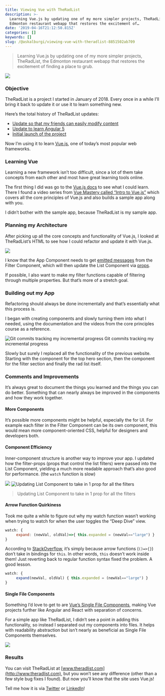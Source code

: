 ```yaml
---
title: Viewing Vue with TheRadList
description: >-
  Learning Vue.js by updating one of my more simpler projects, TheRadList, the
  Edmonton restaurant webapp that restores the excitement of…
date: '2019-04-16T21:12:50.815Z'
categories: []
keywords: []
slug: /@askalburgi/viewing-vue-with-theradlist-8851502ab709
---
```


> Learning Vue.js by updating one of my more simpler projects, TheRadList, the Edmonton restaurant webapp that restores the excitement of finding a place to grub.

![](https://cdn-images-1.medium.com/max/800/0*Whk_KRBeoqPW-cYg)

### Objective

TheRadList is a project I started in January of 2018. Every once in a while I’ll bring it back to update it or use it to learn something new.

Here’s the total history of TheRadList updates:

*   [Update so that my friends can easily modify content](https://medium.com/arjunkalburgi/im-more-lazy-than-you-backends-with-google-spreadsheets-3eeac8d135c1)
*   [Update to learn Angular 5](https://github.com/theradlist/angular-radlist)
*   [Initial launch of the project](https://medium.com/arjunkalburgi/theradlist-a-new-side-product-e07bf0d3fdd8)

Now I’m using it to learn [Vue.js](https://vuejs.org), one of today’s most popular web frameworks.

### Learning Vue

Learning a new framework isn’t too difficult, since a lot of them take concepts from each other and most have great learning tools online.

The first thing I did was go to the [Vue.js docs](https://vuejs.org/v2/guide/) to see what I could learn. There I found a video series from [Vue Mastery called “Intro to Vue.js”](https://www.vuemastery.com/courses/intro-to-vue-js) which covers all the core principles of Vue.js and also builds a sample app along with you.

I didn’t bother with the sample app, because TheRadList is my sample app.

### Planning my Architecture

After picking up all the core concepts and functionality of Vue.js, I looked at TheRadList’s HTML to see how I could refactor and update it with Vue.js.

![](https://cdn-images-1.medium.com/max/800/0*SVkBXGeYCdj6H6fw)

I know that the App Component needs to get [emitted messages](https://vuejs.org/v2/guide/components.html#Emitting-a-Value-With-an-Event) from the Filter Component, which will then update the List Component via [props](https://vuejs.org/v2/guide/components-props.html#One-Way-Data-Flow).

If possible, I also want to make my filter functions capable of filtering through multiple properties. But that’s more of a stretch goal.

### Building out my App

Refactoring should always be done incrementally and that’s essentially what this process is.

I began with creating components and slowly turning them into what I needed, using the documentation and the videos from the core principles course as a reference.

![Git commits tracking my incremental progress](https://cdn-images-1.medium.com/max/800/1*h0h--08SQGxQUkJGg2uzXQ.png)
Git commits tracking my incremental progress

Slowly but surely I replaced all the functionality of the previous website. Starting with the component for the top hero section, then the component for the filter section and finally the rad list itself.

### Comments and Improvements

It’s always great to document the things you learned and the things you can do better. Something that can nearly always be improved in the components and how they work together.

#### More Components

It’s possible more components might be helpful, especially the for UI. For example each filter in the Filter Component can be its own component, this would mean more component-oriented CSS, helpful for designers and developers both.

#### Component Efficiency

Inner-component structure is another way to improve your app. I updated how the filter-props (props that control the list filters) were passed into the List Component, yielding a much more readable approach that’s also good for performance. (the `watch` function is slow)

![](https://cdn-images-1.medium.com/max/600/1*j5_TYqnW1RSfIW9R_7WiWw.png)
![Updating List Component to take in 1 prop for all the filters](https://cdn-images-1.medium.com/max/600/1*WDLgd9EwIyG0jQELpGQV5Q.png)

> Updating List Component to take in 1 prop for all the filters

#### Arrow Function Quirkiness

Took me quite a while to figure out why my watch function wasn’t working when trying to watch for when the user toggles the “Deep Dive” view.

```javascript
watch: {  
     expand: (newVal, oldVal)=>{ this.expanded = (newVal=="large") }  
}
```

According to [StackOverflow](https://stackoverflow.com/a/40557674), it’s simply because arrow functions (`()=>{}`) don’t take in bindings for `this`. In other words, `this` doesn’t work inside them! Just reverting back to regular function syntax fixed the problem. A good lesson.

```javascript
watch: {  
     expand(newVal, oldVal) { this.expanded = (newVal=="large") }  
}
```

#### Single File Components

Something I’d love to get to are [Vue’s Single File Components](https://vuejs.org/v2/guide/single-file-components.html), making Vue projects further like Angular and React with separation of concerns.

For a simple app like TheRadList, I didn’t see a point in adding this functionality, so instead I separated out my components into files. It helps with readability abstraction but isn’t nearly as beneficial as Single File Components themselves.

![](https://cdn-images-1.medium.com/max/1200/0*9mbSlucUkIF34qBA)

### Results

You can visit TheRadList at [www.theradlist.com](http://www.theradlist.com), but you won’t see any difference (other than a few style bug fixes I found). But now you’ll know that the site uses Vue.js!

Tell me how it is via [Twitter](http://twitter.com/askalburgi) or [LinkedIn](https://www.linkedin.com/in/arjun-kalburgi-82b25058/)!